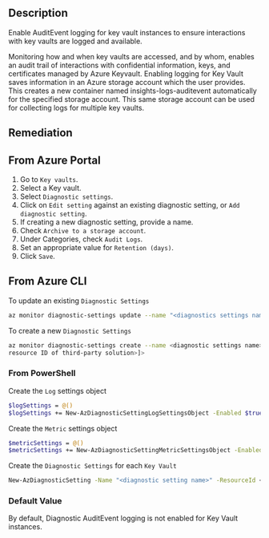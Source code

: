 ## Description

Enable AuditEvent logging for key vault instances to ensure interactions with key vaults are logged and available.

Monitoring how and when key vaults are accessed, and by whom, enables an audit trail of interactions with confidential information, keys, and certificates managed by Azure Keyvault. Enabling logging for Key Vault saves information in an Azure storage account which the user provides. This creates a new container named insights-logs-auditevent automatically for the specified storage account. This same storage account can be used for collecting logs for multiple key vaults.

## Remediation

## From Azure Portal

1. Go to `Key vaults`.
2. Select a Key vault.
3. Select `Diagnostic settings`.
4. Click on `Edit setting` against an existing diagnostic setting, or `Add diagnostic setting`.
5. If creating a new diagnostic setting, provide a name.
6. Check `Archive to a storage account`.
7. Under Categories, check `Audit Logs`.
8. Set an appropriate value for `Retention (days)`.
9. Click `Save`.

## From Azure CLI

To update an existing `Diagnostic Settings`

```bash
az monitor diagnostic-settings update --name "<diagnostics settings name>" -- resource <key vault resource ID> --set retentionPolicy.days=90
```

To create a new `Diagnostic Settings`

```bash
az monitor diagnostic-settings create --name <diagnostic settings name> -- resource <key vault resource ID> --logs "[{category:AuditEvents,enabled:true,retention- policy:{enabled:true,days:180}}]" --metrics "[{category:AllMetrics,enabled:true,retention- policy:{enabled:true,days:180}}]" <[--event-hub <event hub ID> --event-hub- rule <event hub auth rule ID> | --storage-account <storage account ID> |-- workspace <log analytics workspace ID> | --marketplace-partner-id <full
resource ID of third-party solution>]>
```

### From PowerShell

Create the `Log` settings object

```bash
$logSettings = @()
$logSettings += New-AzDiagnosticSettingLogSettingsObject -Enabled $true - RetentionPolicyDay 180 -RetentionPolicyEnabled $true -Category AuditEvent
```

Create the `Metric` settings object

```bash
$metricSettings = @()
$metricSettings += New-AzDiagnosticSettingMetricSettingsObject -Enabled $true -RetentionPolicyDay 180 -RetentionPolicyEnabled $true -Category AllMetrics
```

Create the `Diagnostic Settings` for each `Key Vault`

```bash
New-AzDiagnosticSetting -Name "<diagnostic setting name>" -ResourceId <key vault resource ID> -Log $logSettings -Metric $metricSettings [- StorageAccountId <storage account ID> | -EventHubName <event hub name> - EventHubAuthorizationRuleId <event hub auth rule ID> | -WorkSpaceId <log analytics workspace ID> | -MarketPlacePartnerId <full resource ID for third- party solution>]
```

### Default Value

By default, Diagnostic AuditEvent logging is not enabled for Key Vault instances.
